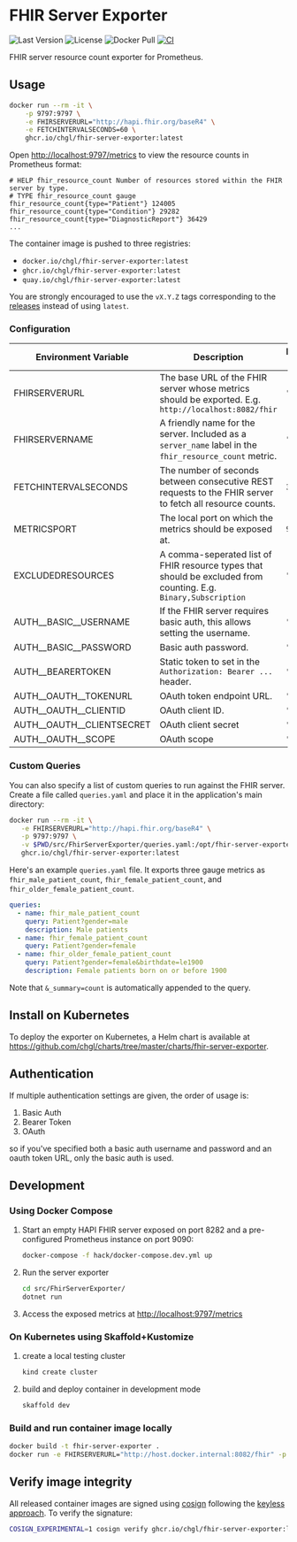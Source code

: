 # FHIR Server Exporter

![Last Version](https://img.shields.io/github/v/release/chgl/fhir-server-exporter)
![License](https://img.shields.io/github/license/chgl/fhir-server-exporter)
![Docker Pull](https://img.shields.io/docker/pulls/chgl/fhir-server-exporter)
[![CI](https://github.com/chgl/fhir-server-exporter/actions/workflows/ci.yaml/badge.svg)](https://github.com/chgl/fhir-server-exporter/actions/workflows/ci.yaml)

FHIR server resource count exporter for Prometheus.

## Usage

```sh
docker run --rm -it \
    -p 9797:9797 \
    -e FHIRSERVERURL="http://hapi.fhir.org/baseR4" \
    -e FETCHINTERVALSECONDS=60 \
    ghcr.io/chgl/fhir-server-exporter:latest
```

Open <http://localhost:9797/metrics> to view the resource counts in Prometheus format:

```console
# HELP fhir_resource_count Number of resources stored within the FHIR server by type.
# TYPE fhir_resource_count gauge
fhir_resource_count{type="Patient"} 124005
fhir_resource_count{type="Condition"} 29282
fhir_resource_count{type="DiagnosticReport"} 36429
...
```

The container image is pushed to three registries:

- `docker.io/chgl/fhir-server-exporter:latest`
- `ghcr.io/chgl/fhir-server-exporter:latest`
- `quay.io/chgl/fhir-server-exporter:latest`

You are strongly encouraged to use the `vX.Y.Z` tags corresponding to the [releases](https://github.com/chgl/fhir-server-exporter/releases)
instead of using `latest`.

### Configuration

| Environment Variable          | Description                                                                                                     | Default value |
| ----------------------------- | --------------------------------------------------------------------------------------------------------------- | ------------- |
| FHIRSERVERURL                 | The base URL of the FHIR server whose metrics should be exported. E.g. `http://localhost:8082/fhir`             | `""`          |
| FHIRSERVERNAME                | A friendly name for the server. Included as a `server_name` label in the `fhir_resource_count` metric.          | `""`          |
| FETCHINTERVALSECONDS          | The number of seconds between consecutive REST requests to the FHIR server to fetch all resource counts.        | `30`          |
| METRICSPORT                   | The local port on which the metrics should be exposed at.                                                       | `9797`        |
| EXCLUDEDRESOURCES             | A comma-seperated list of FHIR resource types that should be excluded from counting. E.g. `Binary,Subscription` | `""`          |
| AUTH\_\_BASIC\_\_USERNAME     | If the FHIR server requires basic auth, this allows setting the username.                                       | `""`          |
| AUTH\_\_BASIC\_\_PASSWORD     | Basic auth password.                                                                                            | `""`          |
| AUTH\_\_BEARERTOKEN           | Static token to set in the `Authorization: Bearer ...` header.                                                  | `""`          |
| AUTH\_\_OAUTH\_\_TOKENURL     | OAuth token endpoint URL.                                                                                       | `""`          |
| AUTH\_\_OAUTH\_\_CLIENTID     | OAuth client ID.                                                                                                | `""`          |
| AUTH\_\_OAUTH\_\_CLIENTSECRET | OAuth client secret                                                                                             | `""`          |
| AUTH\_\_OAUTH\_\_SCOPE        | OAuth scope                                                                                                     | `""`          |

### Custom Queries

You can also specify a list of custom queries to run against the FHIR server.
Create a file called `queries.yaml` and place it in the application's main directory:

```sh
docker run --rm -it \
   -e FHIRSERVERURL="http://hapi.fhir.org/baseR4" \
   -p 9797:9797 \
   -v $PWD/src/FhirServerExporter/queries.yaml:/opt/fhir-server-exporter/queries.yaml:ro \
   ghcr.io/chgl/fhir-server-exporter:latest
```

Here's an example `queries.yaml` file. It exports three gauge metrics as `fhir_male_patient_count`,
`fhir_female_patient_count`, and `fhir_older_female_patient_count`.

```yaml
queries:
  - name: fhir_male_patient_count
    query: Patient?gender=male
    description: Male patients
  - name: fhir_female_patient_count
    query: Patient?gender=female
  - name: fhir_older_female_patient_count
    query: Patient?gender=female&birthdate=le1900
    description: Female patients born on or before 1900
```

Note that `&_summary=count` is automatically appended to the query.

## Install on Kubernetes

To deploy the exporter on Kubernetes, a Helm chart is available at <https://github.com/chgl/charts/tree/master/charts/fhir-server-exporter>.

## Authentication

If multiple authentication settings are given, the order of usage is:

1. Basic Auth
1. Bearer Token
1. OAuth

so if you've specified both a basic auth username and password and an oauth token URL, only the basic auth is used.

## Development

### Using Docker Compose

1. Start an empty HAPI FHIR server exposed on port 8282 and a pre-configured Prometheus instance on port 9090:

   ```sh
   docker-compose -f hack/docker-compose.dev.yml up
   ```

1. Run the server exporter

   ```sh
   cd src/FhirServerExporter/
   dotnet run
   ```

1. Access the exposed metrics at <http://localhost:9797/metrics>

### On Kubernetes using Skaffold+Kustomize

1. create a local testing cluster

   ```sh
   kind create cluster
   ```

1. build and deploy container in development mode

   ```sh
   skaffold dev
   ```

### Build and run container image locally

```sh
docker build -t fhir-server-exporter .
docker run -e FHIRSERVERURL="http://host.docker.internal:8082/fhir" -p 9797:9797 fhir-server-exporter
```

## Verify image integrity

All released container images are signed using [cosign](https://github.com/sigstore/cosign) following the [keyless approach](https://github.com/sigstore/cosign/blob/main/KEYLESS.md). To verify the signature:

```sh
COSIGN_EXPERIMENTAL=1 cosign verify ghcr.io/chgl/fhir-server-exporter:latest
```
